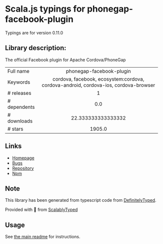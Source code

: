 
# Scala.js typings for phonegap-facebook-plugin

Typings are for version 0.11.0

## Library description:
The official Facebook plugin for Apache Cordova/PhoneGap

|                    |                 |
| ------------------ | :-------------: |
| Full name          | phonegap-facebook-plugin |
| Keywords           | cordova, facebook, ecosystem:cordova, cordova-android, cordova-ios, cordova-browser |
| # releases         | 1 |
| # dependents       | 0.0 |
| # downloads        | 22.333333333333332 |
| # stars            | 1905.0 |

## Links
- [Homepage](https://github.com/Wizcorp/phonegap-facebook-plugin#readme)
- [Bugs](https://github.com/Wizcorp/phonegap-facebook-plugin/issues)
- [Repository](https://github.com/Wizcorp/phonegap-facebook-plugin)
- [Npm](https://www.npmjs.com/package/phonegap-facebook-plugin)
    


## Note
This library has been generated from typescript code from [DefinitelyTyped](https://definitelytyped.org).

Provided with :purple_heart: from [ScalablyTyped](https://github.com/oyvindberg/ScalablyTyped)

## Usage
See [the main readme](../../readme.md) for instructions.


